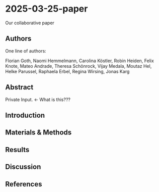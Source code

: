 # 2025-03-25-paper
Our collaborative paper

## Authors

One line of authors:

Florian Goth, Naomi Hemmelmann, Carolina Köstler, Robin Heiden, Felix Knote, Mateo Andrade, Theresa Schönrock, Vijay Medala, Moutaz Hel, Helke Parussel, Raphaela Erbel, Regina Wirsing, Jonas Karg

## Abstract
Private Input. <- What is this???

## Introduction

## Materials & Methods

## Results

## Discussion

## References


